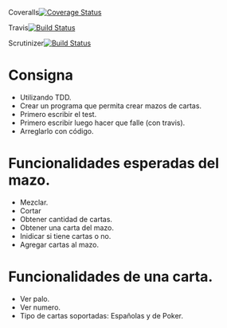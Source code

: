 Coveralls[![Coverage Status](https://coveralls.io/repos/github/FrancoVigier/TDD2018/badge.svg?branch=master)](https://coveralls.io/github/FrancoVigier/TDD2018?branch=master)

Travis[![Build Status](https://travis-ci.org/FrancoVigier/TDD2018.svg?branch=master)](https://travis-ci.org/FrancoVigier/TDD2018)

Scrutinizer[![Build Status](https://scrutinizer-ci.com/g/FrancoVigier/TDD2018/badges/build.png?b=master)](https://scrutinizer-ci.com/g/FrancoVigier/TDD2018/build-status/master)

# Consigna

- Utilizando TDD.
- Crear un programa que permita crear mazos de cartas.
- Primero escribir el test.
- Primero escribir luego hacer que falle (con travis).
- Arreglarlo con código.

# Funcionalidades esperadas del mazo.

- Mezclar.
- Cortar
- Obtener cantidad de cartas.
- Obtener una carta del mazo.
- Inidicar si tiene cartas o no.
- Agregar cartas al mazo.

# Funcionalidades de una carta.

- Ver palo.
- Ver numero.
- Tipo de cartas soportadas: Españolas y de Poker.
